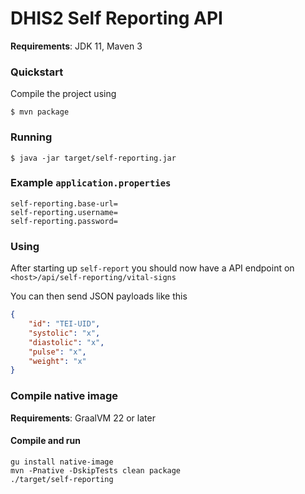 
# DHIS2 Self Reporting API

**Requirements**: JDK 11, Maven 3

### Quickstart

Compile the project using

```shell
$ mvn package
```

### Running

```shell
$ java -jar target/self-reporting.jar
```

### Example `application.properties`

```
self-reporting.base-url=
self-reporting.username=
self-reporting.password=
```

### Using

After starting up `self-report` you should now have a API endpoint on `<host>/api/self-reporting/vital-signs`

You can then send JSON payloads like this

````json
{
    "id": "TEI-UID",
    "systolic": "x",
    "diastolic": "x",
    "pulse": "x",
    "weight": "x"
}
````

### Compile native image

**Requirements**: GraalVM 22 or later

#### Compile and run

```
gu install native-image
mvn -Pnative -DskipTests clean package
./target/self-reporting
```
